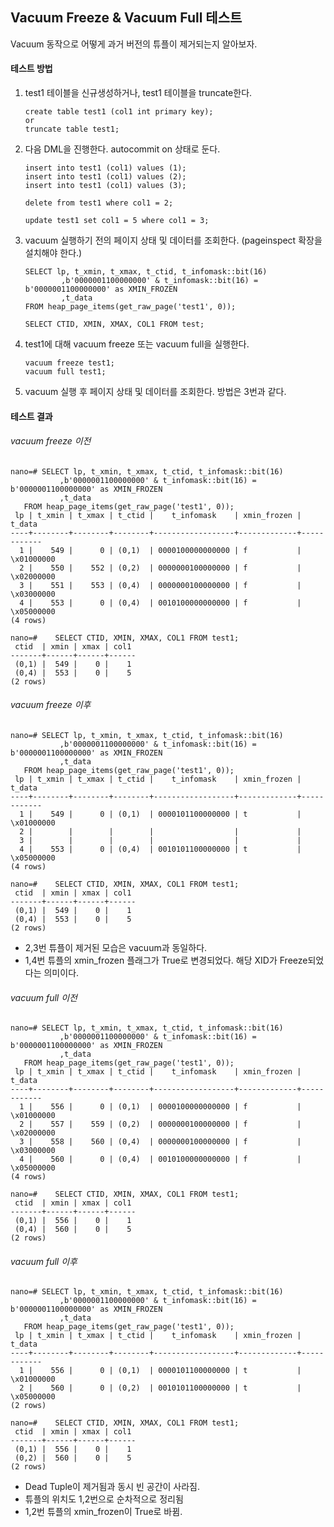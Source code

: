 ## Vacuum Freeze & Vacuum Full 테스트
Vacuum 동작으로 어떻게 과거 버전의 튜플이 제거되는지 알아보자.

#### 테스트 방법
1. test1 테이블을 신규생성하거나, test1 테이블을 truncate한다.
   ```
   create table test1 (col1 int primary key);
   or
   truncate table test1;
   ```
3. 다음 DML을 진행한다. autocommit on 상태로 둔다.
   ```
   insert into test1 (col1) values (1);
   insert into test1 (col1) values (2);
   insert into test1 (col1) values (3);

   delete from test1 where col1 = 2;

   update test1 set col1 = 5 where col1 = 3;
   ```
4. vacuum 실행하기 전의 페이지 상태 및 데이터를 조회한다. (pageinspect 확장을 설치해야 한다.)
   ```
   SELECT lp, t_xmin, t_xmax, t_ctid, t_infomask::bit(16)
           ,b'0000001100000000' & t_infomask::bit(16) = b'0000001100000000' as XMIN_FROZEN
           ,t_data
   FROM heap_page_items(get_raw_page('test1', 0));

   SELECT CTID, XMIN, XMAX, COL1 FROM test;
   ```
5. test1에 대해 vacuum freeze 또는 vacuum full을 실행한다.
   ```
   vacuum freeze test1;
   vacuum full test1;
   ```
6. vacuum 실행 후 페이지 상태 및 데이터를 조회한다. 방법은 3번과 같다.

#### 테스트 결과
###### vacuum freeze 이전
```
nano=# SELECT lp, t_xmin, t_xmax, t_ctid, t_infomask::bit(16)
           ,b'0000001100000000' & t_infomask::bit(16) = b'0000001100000000' as XMIN_FROZEN
           ,t_data
   FROM heap_page_items(get_raw_page('test1', 0));
 lp | t_xmin | t_xmax | t_ctid |    t_infomask    | xmin_frozen |   t_data
----+--------+--------+--------+------------------+-------------+------------
  1 |    549 |      0 | (0,1)  | 0000100000000000 | f           | \x01000000
  2 |    550 |    552 | (0,2)  | 0000000100000000 | f           | \x02000000
  3 |    551 |    553 | (0,4)  | 0000000100000000 | f           | \x03000000
  4 |    553 |      0 | (0,4)  | 0010100000000000 | f           | \x05000000
(4 rows)

nano=#    SELECT CTID, XMIN, XMAX, COL1 FROM test1;
 ctid  | xmin | xmax | col1
-------+------+------+------
 (0,1) |  549 |    0 |    1
 (0,4) |  553 |    0 |    5
(2 rows)
```


###### vacuum freeze 이후
```
nano=# SELECT lp, t_xmin, t_xmax, t_ctid, t_infomask::bit(16)
           ,b'0000001100000000' & t_infomask::bit(16) = b'0000001100000000' as XMIN_FROZEN
           ,t_data
   FROM heap_page_items(get_raw_page('test1', 0));
 lp | t_xmin | t_xmax | t_ctid |    t_infomask    | xmin_frozen |   t_data
----+--------+--------+--------+------------------+-------------+------------
  1 |    549 |      0 | (0,1)  | 0000101100000000 | t           | \x01000000
  2 |        |        |        |                  |             |
  3 |        |        |        |                  |             |
  4 |    553 |      0 | (0,4)  | 0010101100000000 | t           | \x05000000
(4 rows)

nano=#    SELECT CTID, XMIN, XMAX, COL1 FROM test1;
 ctid  | xmin | xmax | col1
-------+------+------+------
 (0,1) |  549 |    0 |    1
 (0,4) |  553 |    0 |    5
(2 rows)
```
- 2,3번 튜플이 제거된 모습은 vacuum과 동일하다.
- 1,4번 튜플의 xmin_frozen 플래그가 True로 변경되었다. 해당 XID가 Freeze되었다는 의미이다.

###### vacuum full 이전
```
nano=# SELECT lp, t_xmin, t_xmax, t_ctid, t_infomask::bit(16)
           ,b'0000001100000000' & t_infomask::bit(16) = b'0000001100000000' as XMIN_FROZEN
           ,t_data
   FROM heap_page_items(get_raw_page('test1', 0));
 lp | t_xmin | t_xmax | t_ctid |    t_infomask    | xmin_frozen |   t_data
----+--------+--------+--------+------------------+-------------+------------
  1 |    556 |      0 | (0,1)  | 0000100000000000 | f           | \x01000000
  2 |    557 |    559 | (0,2)  | 0000000100000000 | f           | \x02000000
  3 |    558 |    560 | (0,4)  | 0000000100000000 | f           | \x03000000
  4 |    560 |      0 | (0,4)  | 0010100000000000 | f           | \x05000000
(4 rows)

nano=#    SELECT CTID, XMIN, XMAX, COL1 FROM test1;
 ctid  | xmin | xmax | col1
-------+------+------+------
 (0,1) |  556 |    0 |    1
 (0,4) |  560 |    0 |    5
(2 rows)
```
###### vacuum full 이후
```
nano=# SELECT lp, t_xmin, t_xmax, t_ctid, t_infomask::bit(16)
           ,b'0000001100000000' & t_infomask::bit(16) = b'0000001100000000' as XMIN_FROZEN
           ,t_data
   FROM heap_page_items(get_raw_page('test1', 0));
 lp | t_xmin | t_xmax | t_ctid |    t_infomask    | xmin_frozen |   t_data
----+--------+--------+--------+------------------+-------------+------------
  1 |    556 |      0 | (0,1)  | 0000101100000000 | t           | \x01000000
  2 |    560 |      0 | (0,2)  | 0010101100000000 | t           | \x05000000
(2 rows)

nano=#    SELECT CTID, XMIN, XMAX, COL1 FROM test1;
 ctid  | xmin | xmax | col1
-------+------+------+------
 (0,1) |  556 |    0 |    1
 (0,2) |  560 |    0 |    5
(2 rows)
```
- Dead Tuple이 제거됨과 동시 빈 공간이 사라짐.
- 튜플의 위치도 1,2번으로 순차적으로 정리됨
- 1,2번 튜플의 xmin_frozen이 True로 바뀜.
